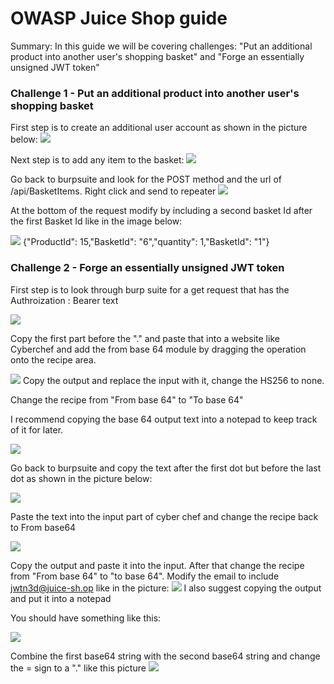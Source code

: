 # OWASP Juice Shop guide

Summary: In this guide we will be covering challenges: "Put an additional product into another user's shopping basket" and "Forge an essentially unsigned JWT token"

### Challenge 1 - Put an additional product into another user's shopping basket

First step is to create an additional user account as shown in the picture below:
![](IMG/Screenshot3.png)

Next step is to add any item to the basket:
![](IMG/Screenshot4.png)

Go back to burpsuite and look for the POST method and the url of /api/BasketItems. Right click and send to repeater
![](IMG/Screenshot8.png)

At the bottom of the request modify by including a second basket Id after the first Basket Id like in the image below:

![](IMG/Screenshot09.png)
{"ProductId": 15,"BasketId": "6","quantity": 1,"BasketId": "1"}



### Challenge 2 - Forge an essentially unsigned JWT token

First step is to look through burp suite for a get request that has the Authroization : Bearer text

![](IMG/Screenshot10.png)

Copy the first part before the "." and paste that into a website like Cyberchef and add the from base 64 module by dragging the operation onto the recipe area.


![](IMG/Screenshot11.png)
Copy the output and replace the input with it, change the HS256 to none.

Change the recipe from "From base 64" to "To base 64"

I recommend copying the base 64 output text into a notepad to keep track of it for later.

![](IMG/Screenshot16.png)

Go back to burpsuite and copy the text after the first dot but before the last dot as shown in the picture below:

![](IMG/Screenshot13.png)

Paste the text into the input part of cyber chef and change the recipe back to From base64

![](IMG/Screenshot14.png)

Copy the output and paste it into the input. After that change the recipe from "From base 64" to "to base 64". Modify the email to include jwtn3d@juice-sh.op like in the picture: 
![](IMG/Screenshot15.png)
I also suggest copying the output and put it into a notepad


You should have something like this:

![](IMG/Screenshot17.png)

Combine the first base64 string with the second base64 string and change the = sign to a "." like this picture
![](IMG/Screenshot18.png)
